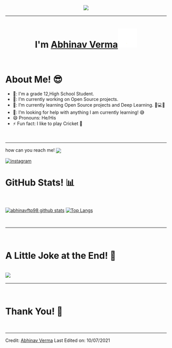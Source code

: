 <p align="center">
 <img src="https://i.pinimg.com/originals/7c/ac/53/7cac53b96635b5ad0684f99d95de1bbf.gif" width="360px"/>
</p>
<hr>
<h1 align="center">I'm <a href="https://github.com/abhinavftp98">Abhinav Verma<a><img src="https://github.com/Kathryn-Jie/Kathryn-Jie/blob/main/wave.gif" width="60px"/></h1>
<Br>
<h1>About Me! 😎</h1>

- 🏫: I'm a grade 12,High School Student.
- 🔭: I’m currently working on Open Source projects.
- 🌱: I’m currently learning Open Source projects and Deep Learning. 🧠💻🤖
- 🤔: I’m looking for help with anything I am currently learning! 😅
- 😄  Pronouns: He/His
- ⚡  Fun fact: I like to play Cricket 🏏
  
<Br>
<hr>
how can you reach me!
<a href="mailto: abhinavftp98@gmail.com" target="blank"><img align="center" src="https://img.shields.io/badge/abhinavftp98@gmail.com-D14836?style=for-the-badge&logo=gmail&logoColor=white" /></a>    &nbsp;&nbsp;&nbsp;      
</p>
    <a href="https://www.telegram.com/AbhinavVermabest/" target="blank"><img align="center"
            src="https://p.kindpng.com/picc/s/743-7436016_circle-hd-png-download.png" alt="instagram" height="40"
            width="40" /></a>

<h1>GitHub Stats! 📊</h1>
<Br>
  
[![abhinavftp98 github stats](https://github-readme-stats.vercel.app/api?username=abhinavftp98&show_icons=true&theme=merko)](https://github.com/abhinavftp98/github-readme-stats) [![Top Langs](https://github-readme-stats.vercel.app/api/top-langs/?username=abhinavftp98&layout=compact&theme=merko)](https://github.com/abhinavftp98/github-readme-stats)

 
<Br>
<hr>
<Br>
<h1>A Little Joke at the End! 🤣</h1>
<Br>
  
<img src="https://encrypted-tbn0.gstatic.com/images?q=tbn:ANd9GcTXp4NxR3llrtKw_WoUnit0RnjYi3gTzf0Psg&usqp=CAU"/>
  
<Br>
<hr>
<Br>
<h1>Thank You! 🤵 </h1>
<Br>

------
  
Credit: [Abhinav Verma](https://github.com/abhinavftp98)
Last Edited on: 10/07/2021


